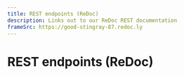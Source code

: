 ```yaml
---
title: REST endpoints (ReDoc)
description: Links out to our ReDoc REST documentation
frameSrc: https://good-stingray-87.redoc.ly
--- 
```


# REST endpoints (ReDoc)
